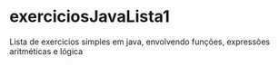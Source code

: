 # exerciciosJavaLista1
Lista de exercicios simples em java, envolvendo funções, expressões aritméticas e lógica
